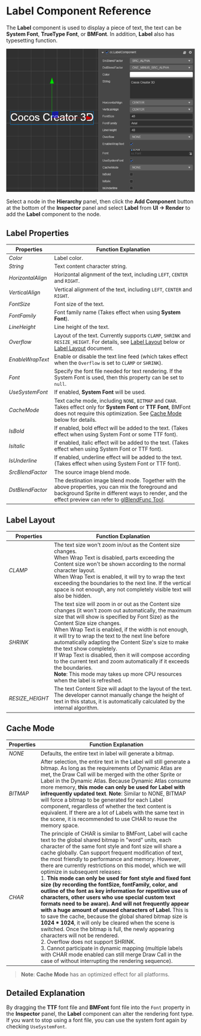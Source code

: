 # Label Component Reference

The __Label__ component is used to display a piece of text, the text can be __System Font__, __TrueType Font__, or __BMFont__. In addition, __Label__ also has typesetting function.

![label-property](./label/label-property.png)

Select a node in the __Hierarchy__ panel, then click the __Add Component__ button at the bottom of the __Inspector__ panel and select __Label__ from __UI -> Render__ to add the __Label__ component to the node.

## Label Properties

| Properties | Function Explanation |
| -------------- | ----------- |
| *Color* | Label color. |
| *String* | Text content character string. |
| *HorizontalAlign* | Horizontal alignment of the text, including `LEFT`, `CENTER` and `RIGHT`. |
| *VerticalAlign* | Vertical alignment of the text, including `LEFT`, `CENTER` and `RIGHT`. |
| *FontSize* | Font size of the text. |
| *FontFamily* | Font family name (Takes effect when using __System Font__). |
| *LineHeight* | Line height of the text. |
| *Overflow* | Layout of the text. Currently supports `CLAMP`, `SHRINK` and `RESIZE_HEIGHT`. For details, see [Label Layout](#label-layout) below or [Label Layout](../engine/label-layout.md) document. |
| *EnableWrapText* | Enable or disable the text line feed (which takes effect when the `Overflow` is set to `CLAMP` or `SHRINK`). |
| *Font* | Specify the font file needed for text rendering. If the System Font is used, then this property can be set to `null`. |
| *UseSystemFont* | If enabled, __System Font__ will be used. |
| *CacheMode* | Text cache mode, including `NONE`, `BITMAP` and `CHAR`. Takes effect only for __System Font__ or __TTF Font__, BMFont does not require this optimization. See [Cache Mode](#cache-mode) below for details. |
| *IsBold* | If enabled, bold effect will be added to the text. (Takes effect when using System Font or some TTF font). |
| *IsItalic* | If enabled, italic effect will be added to the text. (Takes effect when using System Font or TTF font). |
| *IsUnderline* | If enabled, underline effect will be added to the text. (Takes effect when using System Font or TTF font). |
| *SrcBlendFactor* | The source image blend mode. |
| *DstBlendFactor* | The destination image blend mode. Together with the above properties, you can mix the foreground and background Sprite in different ways to render, and the effect preview can refer to [glBlendFunc Tool](http://www.andersriggelsen.dk/glblendfunc.php). |

## Label Layout

| Properties | Function Explanation |
| -------------- | ----------- |
| *CLAMP* | The text size won't zoom in/out as the Content size changes.<br>When Wrap Text is disabled, parts exceeding the Content size won't be shown according to the normal character layout.<br>When Wrap Text is enabled, it will try to wrap the text exceeding the boundaries to the next line. If the vertical space is not enough, any not completely visible text will also be hidden. |
| *SHRINK* | The text size will zoom in or out as the Content size changes (it won't zoom out automatically, the maximum size that will show is specified by Font Size) as the Content Size size changes.<br>When Wrap Text is enabled, if the width is not enough, it will try to wrap the text to the next line before automatically adapting the Content Size's size to make the text show completely.<br>If Wrap Text is disabled, then it will compose according to the current text and zoom automatically if it exceeds the boundaries.<br>__Note__: This mode may takes up more CPU resources when the label is refreshed. |
| *RESIZE_HEIGHT* | The text Content Size will adapt to the layout of the text. The developer cannot manually change the height of text in this status, it is automatically calculated by the internal algorithm. |

## Cache Mode

| Properties | Function Explanation |
| -------------- | ----------- |
| *NONE* | Defaults, the entire text in label will generate a bitmap. |
| *BITMAP* | After selection, the entire text in the Label will still generate a bitmap. As long as the requirements of Dynamic Atlas are met, the Draw Call will be merged with the other Sprite or Label in the Dynamic Atlas. Because Dynamic Atlas consume more memory, __this mode can only be used for Label with infrequently updated text__. __Note__: Similar to NONE, BITMAP will force a bitmap to be generated for each Label component, regardless of whether the text content is equivalent. If there are a lot of Labels with the same text in the scene, it is recommended to use CHAR to reuse the memory space. |
| *CHAR* | The principle of CHAR is similar to BMFont, Label will cache text to the global shared bitmap in "word" units, each character of the same font style and font size will share a cache globally. Can support frequent modification of text, the most friendly to performance and memory. However, there are currently restrictions on this model, which we will optimize in subsequent releases:<br>1. __This mode can only be used for font style and fixed font size (by recording the fontSize, fontFamily, color, and outline of the font as key information for repetitive use of characters, other users who use special custom text formats need to be aware). And will not frequently appear with a huge amount of unused characters of Label.__ This is to save the cache, because the global shared bitmap size is __1024 * 1024__, it will only be cleared when the scene is switched. Once the bitmap is full, the newly appearing characters will not be rendered. <br>2. Overflow does not support SHRINK.<br>3. Cannot participate in dynamic mapping (multiple labels with CHAR mode enabled can still merge Draw Call in the case of without interrupting the rendering sequence). |

> __Note__: __Cache Mode__ has an optimized effect for all platforms.

## Detailed Explanation

By dragging the __TTF__ font file and __BMFont__ font file into the `Font` property in the __Inspector__ panel, the __Label__ component can alter the rendering font type. If you want to stop using a font file, you can use the system font again by checking `UseSystemFont`.
